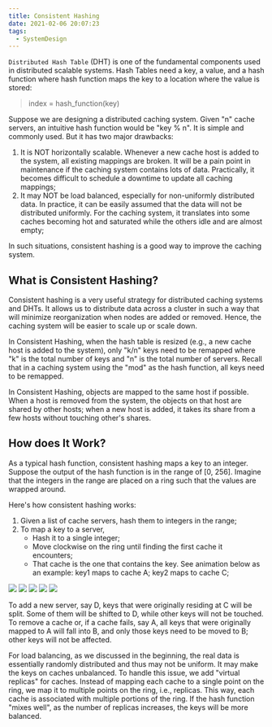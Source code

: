 ```yaml
---
title: Consistent Hashing
date: 2021-02-06 20:07:23
tags:
  - SystemDesign
---
```

`Distributed Hash Table` (DHT) is one of the fundamental components used in distributed scalable systems. Hash Tables need a key, a value, and a hash function where hash function maps the key to a location where the value is stored:
> index = hash_function(key)

Suppose we are designing a distributed caching system. Given "n" cache servers, an intuitive hash function would be "key % n". It is simple and commonly used. But it has two major drawbacks:
1. It is NOT horizontally scalable. Whenever a new cache host is added to the system, all existing mappings are broken. It will be a pain point in maintenance if the caching system contains lots of data. Practically, it becomes difficult to schedule a downtime to update all caching mappings;
2. It may NOT be load balanced, especially for non-uniformly distributed data. In practice, it can be easily assumed that the data will not be distributed uniformly. For the caching system, it translates into some caches becoming hot and saturated while the others idle and are almost empty;

In such situations, consistent hashing is a good way to improve the caching system.

## What is Consistent Hashing?
Consistent hashing is a very useful strategy for distributed caching systems and DHTs. It allows us to distribute data across a cluster in such a way that will minimize reorganization when nodes are added or removed. Hence, the caching system will be easier to scale up or scale down.

In Consistent Hashing, when the hash table is resized (e.g., a new cache host is added to the system), only "k/n" keys need to be remapped where "k" is the total number of keys and "n" is the total number of servers. Recall that in a caching system using the "mod" as the hash function, all keys need to be remapped.

In Consistent Hashing, objects are mapped to the same host if possible. When a host is removed from the system, the objects on that host are shared by other hosts; when a new host is added, it takes its share from a few hosts without touching other's shares.
<!--more-->

## How does It Work?
As a typical hash function, consistent hashing maps a key to an integer. Suppose the output of the hash function is in the range of [0, 256]. Imagine that the integers in the range are placed on a ring such that the values are wrapped around.

Here's how consistent hashing works:
1. Given a list of cache servers, hash them to integers in the range;
2. To map a key to a server,
    - Hash it to a single integer;
    - Move clockwise on the ring until finding the first cache it encounters;
    - That cache is the one that contains the key. See animation below as an example: key1 maps to cache A; key2 maps to cache C;

![](https://raw.githubusercontent.com/snlndod/mPOST/master/SystemDesign/educative/08.png)
![](https://raw.githubusercontent.com/snlndod/mPOST/master/SystemDesign/educative/09.png)
![](https://raw.githubusercontent.com/snlndod/mPOST/master/SystemDesign/educative/10.png)
![](https://raw.githubusercontent.com/snlndod/mPOST/master/SystemDesign/educative/11.png)
![](https://raw.githubusercontent.com/snlndod/mPOST/master/SystemDesign/educative/12.png)

To add a new server, say D, keys that were originally residing at C will be split. Some of them will be shifted to D, while other keys will not be touched.
To remove a cache or, if a cache fails, say A, all keys that were originally mapped to A will fall into B, and only those keys need to be moved to B; other keys will not be affected.

For load balancing, as we discussed in the beginning, the real data is essentially randomly distributed and thus may not be uniform. It may make the keys on caches unbalanced.
To handle this issue, we add "virtual replicas" for caches. Instead of mapping each cache to a single point on the ring, we map it to multiple points on the ring, i.e., replicas. This way, each cache is associated with multiple portions of the ring.
If the hash function "mixes well", as the number of replicas increases, the keys will be more balanced.
